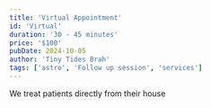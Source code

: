```yaml
---
title: 'Virtual Appointment'
id: 'Virtual'
duration: '30 - 45 minutes'
price: '$100'
pubDate: 2024-10-05
author: 'Tiny Tides Brah'
tags: ['astro', 'Follow up session', 'services']
---
```


We treat patients directly from their house
